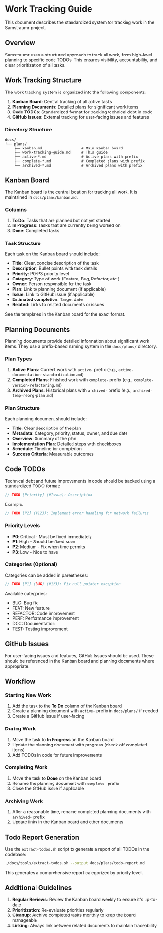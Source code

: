 # Work Tracking Guide

This document describes the standardized system for tracking work in the Samstraumr project.

## Overview

Samstraumr uses a structured approach to track all work, from high-level planning to specific code TODOs. This ensures visibility, accountability, and clear prioritization of all tasks.

## Work Tracking Structure

The work tracking system is organized into the following components:

1. **Kanban Board**: Central tracking of all active tasks
2. **Planning Documents**: Detailed plans for significant work items
3. **Code TODOs**: Standardized format for tracking technical debt in code
4. **GitHub Issues**: External tracking for user-facing issues and features

### Directory Structure

```
docs/
└── plans/
    ├── kanban.md                  # Main Kanban board
    ├── work-tracking-guide.md     # This guide
    ├── active-*.md                # Active plans with prefix
    ├── complete-*.md              # Completed plans with prefix
    └── archived-*.md              # Archived plans with prefix
```

## Kanban Board

The Kanban board is the central location for tracking all work. It is maintained in `docs/plans/kanban.md`.

### Columns

1. **To Do**: Tasks that are planned but not yet started
2. **In Progress**: Tasks that are currently being worked on
3. **Done**: Completed tasks

### Task Structure

Each task on the Kanban board should include:

- **Title**: Clear, concise description of the task
- **Description**: Bullet points with task details
- **Priority**: P0-P3 priority level
- **Category**: Type of work (Feature, Bug, Refactor, etc.)
- **Owner**: Person responsible for the task
- **Plan**: Link to planning document (if applicable)
- **Issue**: Link to GitHub issue (if applicable)
- **Estimated completion**: Target date
- **Related**: Links to related documents or issues

See the templates in the Kanban board for the exact format.

## Planning Documents

Planning documents provide detailed information about significant work items. They use a prefix-based naming system in the `docs/plans/` directory.

### Plan Types

1. **Active Plans**: Current work with `active-` prefix (e.g., `active-documentation-standardization.md`)
2. **Completed Plans**: Finished work with `complete-` prefix (e.g., `complete-version-refactoring.md`)
3. **Archived Plans**: Historical plans with `archived-` prefix (e.g., `archived-temp-reorg-plan.md`)

### Plan Structure

Each planning document should include:

- **Title**: Clear description of the plan
- **Metadata**: Category, priority, status, owner, and due date
- **Overview**: Summary of the plan
- **Implementation Plan**: Detailed steps with checkboxes
- **Schedule**: Timeline for completion
- **Success Criteria**: Measurable outcomes

## Code TODOs

Technical debt and future improvements in code should be tracked using a standardized TODO format:

```java
// TODO [Priority] (#Issue): Description
```

Example:
```java
// TODO [P2] (#123): Implement error handling for network failures
```

### Priority Levels

- **P0**: Critical - Must be fixed immediately
- **P1**: High - Should be fixed soon
- **P2**: Medium - Fix when time permits
- **P3**: Low - Nice to have

### Categories (Optional)

Categories can be added in parentheses:
```java
// TODO [P1] (BUG) (#123): Fix null pointer exception
```

Available categories:
- BUG: Bug fix
- FEAT: New feature
- REFACTOR: Code improvement
- PERF: Performance improvement
- DOC: Documentation
- TEST: Testing improvement

## GitHub Issues

For user-facing issues and features, GitHub Issues should be used. These should be referenced in the Kanban board and planning documents where appropriate.

## Workflow

### Starting New Work

1. Add the task to the **To Do** column of the Kanban board
2. Create a planning document with `active-` prefix in `docs/plans/` if needed
3. Create a GitHub issue if user-facing

### During Work

1. Move the task to **In Progress** on the Kanban board
2. Update the planning document with progress (check off completed items)
3. Add TODOs in code for future improvements

### Completing Work

1. Move the task to **Done** on the Kanban board
2. Rename the planning document with `complete-` prefix
3. Close the GitHub issue if applicable

### Archiving Work

1. After a reasonable time, rename completed planning documents with `archived-` prefix
2. Update links in the Kanban board and other documents

## Todo Report Generation

Use the `extract-todos.sh` script to generate a report of all TODOs in the codebase:

```bash
./docs/tools/extract-todos.sh --output docs/plans/todo-report.md
```

This generates a comprehensive report categorized by priority level.

## Additional Guidelines

1. **Regular Reviews**: Review the Kanban board weekly to ensure it's up-to-date
2. **Prioritization**: Re-evaluate priorities regularly
3. **Cleanup**: Archive completed tasks monthly to keep the board manageable
4. **Linking**: Always link between related documents to maintain traceability